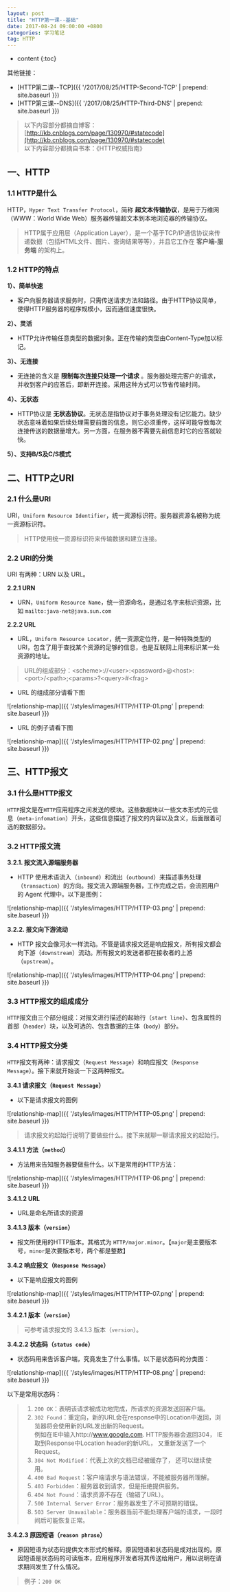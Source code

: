 ```yaml
---
layout: post
title: "HTTP第一课--基础"
date: 2017-08-24 09:00:00 +0800 
categories: 学习笔记
tag: HTTP
---
```

* content
{:toc}

其他链接：

+ [HTTP第二课--TCP]({{ '/2017/08/25/HTTP-Second-TCP' | prepend: site.baseurl }})
+ [HTTP第三课--DNS]({{ '/2017/08/25/HTTP-Third-DNS' | prepend: site.baseurl }})

> 以下内容部分都摘自博客：[http://kb.cnblogs.com/page/130970/#statecode](http://kb.cnblogs.com/page/130970/#statecode)  
> 以下内容部分都摘自书本：《HTTP权威指南》

<!-- more -->

## 一、HTTP

### 1.1 HTTP是什么 

HTTP，`Hyper Text Transfer Protocol`，简称 **超文本传输协议**，是用于万维网（WWW：World Wide Web）服务器传输超文本到本地浏览器的传输协议。

>HTTP属于应用层（Application Layer），是一个基于TCP/IP通信协议来传递数据（包括HTML文件、图片、查询结果等等），并且它工作在 **客户端-服务端** 的架构上。


### 1.2 HTTP的特点

**1）、简单快速**  
* 客户向服务器请求服务时，只需传送请求方法和路径。由于HTTP协议简单，使得HTTP服务器的程序规模小，因而通信速度很快。

**2）、灵活** 
* HTTP允许传输任意类型的数据对象。正在传输的类型由Content-Type加以标记。

**3）、无连接**  
* 无连接的含义是 **限制每次连接只处理一个请求** 。服务器处理完客户的请求，并收到客户的应答后，即断开连接。采用这种方式可以节省传输时间。

**4）、无状态**  
* HTTP协议是 **无状态协议**。无状态是指协议对于事务处理没有记忆能力。缺少状态意味着如果后续处理需要前面的信息，则它必须重传，这样可能导致每次连接传送的数据量增大。另一方面，在服务器不需要先前信息时它的应答就较快。

**5）、支持B/S及C/S模式**

## 二、HTTP之URI

### 2.1 什么是URI

URI，`Uniform Resource Identifier`，统一资源标识符。服务器资源名被称为统一资源标识符。

>HTTP使用统一资源标识符来传输数据和建立连接。      

### 2.2 URI的分类

URI 有两种：URN 以及 URL。

**2.2.1 URN**

* URN，`Uniform Resource Name`，统一资源命名，是通过名字来标识资源，比如 `mailto:java-net@java.sun.com`

**2.2.2 URL**

* URL，`Uniform Resource Locator`，统一资源定位符，是一种特殊类型的URI，包含了用于查找某个资源的足够的信息，也是互联网上用来标识某一处资源的地址。

> URL的组成部分：<scheme&gt;://<user&gt;:<password&gt;@<host&gt;:<port&gt;/<path&gt;;<params&gt;?<query&gt;#<frag&gt;

*  URL 的组成部分请看下图

![relationship-map]({{ '/styles/images/HTTP/HTTP-01.png' | prepend: site.baseurl }})

*  URL 的例子请看下图

![relationship-map]({{ '/styles/images/HTTP/HTTP-02.png' | prepend: site.baseurl }})

## 三、HTTP报文

### 3.1 什么是HTTP报文

`HTTP`报文是在`HTTP`应用程序之间发送的模块。这些数据块以一些文本形式的元信息（`meta-infomation`）开头，这些信息描述了报文的内容以及含义，后面跟着可选的数据部分。

### 3.2 HTTP报文流

**3.2.1. 报文流入源端服务器**

* HTTP 使用术语流入（`inbound`）和流出（`outbound`）来描述事务处理（`transaction`）的方向。报文流入源端服务器，工作完成之后，会流回用户的 Agent 代理中。以下是图例：

![relationship-map]({{ '/styles/images/HTTP/HTTP-03.png' | prepend: site.baseurl }})


**3.2.2. 报文向下游流动**

* HTTP 报文会像河水一样流动。不管是请求报文还是响应报文，所有报文都会向下游（`downstream`）流动。所有报文的发送者都在接收者的上游（`upstream`）。 

![relationship-map]({{ '/styles/images/HTTP/HTTP-04.png' | prepend: site.baseurl }})

### 3.3 HTTP报文的组成成分

`HTTP`报文由三个部分组成：对报文进行描述的起始行（`start line`）、包含属性的首部（`header`）块，以及可选的、包含数据的主体（`body`）部分。

### 3.4 HTTP报文分类 

`HTTP`报文有两种：请求报文（`Request Message`）和响应报文（`Response Message`）。接下来就开始谈一下这两种报文。

**3.4.1 请求报文（`Request Message`）**

* 以下是请求报文的图例

![relationship-map]({{ '/styles/images/HTTP/HTTP-05.png' | prepend: site.baseurl }})

> 请求报文的起始行说明了要做些什么。接下来就聊一聊请求报文的起始行。  

**3.4.1.1 方法（`method`）**

* 方法用来告知服务器要做些什么。以下是常用的HTTP方法：

![relationship-map]({{ '/styles/images/HTTP/HTTP-06.png' | prepend: site.baseurl }})

**3.4.1.2 URL**

* URL是命名所请求的资源

**3.4.1.3 版本（`version`）**

* 报文所使用的HTTP版本。其格式为 `HTTP/major.minor`。【`major`是主要版本号，`minor`是次要版本号，两个都是整数】


**3.4.2 响应报文（`Response Message`）** 

* 以下是响应报文的图例

![relationship-map]({{ '/styles/images/HTTP/HTTP-07.png' | prepend: site.baseurl }})

**3.4.2.1 版本（`version`）**

>可参考请求报文的 3.4.1.3 版本（`version`）。

**3.4.2.2 状态码（`status code`）**

* 状态码用来告诉客户端，究竟发生了什么事情。以下是状态码的分类图：

![relationship-map]({{ '/styles/images/HTTP/HTTP-08.png' | prepend: site.baseurl }})

以下是常用状态码：

>1. `200 OK`：表明该请求被成功地完成，所请求的资源发送回客户端。
>2. `302 Found`：重定向，新的URL会在response中的Location中返回，浏览器将会使用新的URL发出新的Request。  
    例如在IE中输入http://www.google.com. HTTP服务器会返回304， IE取到Response中Location header的新URL， 又重新发送了一个Request。
>3. `304 Not Modified`：代表上次的文档已经被缓存了， 还可以继续使用。
>4. `400 Bad Request`：客户端请求与语法错误，不能被服务器所理解。
>5. `403 Forbidden`：服务器收到请求，但是拒绝提供服务。
>6. `404 Not Found`：请求资源不存在（输错了URL）。
>7. `500 Internal Server Error`：服务器发生了不可预期的错误。
>8. `503 Server Unavailable`：服务器当前不能处理客户端的请求，一段时间后可能恢复正常。

**3.4.2.3 原因短语（`reason phrase`）**

* 原因短语为状态码提供文本形式的解释。原因短语和状态码是成对出现的。原因短语是状态码的可读版本，应用程序开发者将其传送给用户，用以说明在请求期间发生了什么情况。

> 例子：`200 OK`
